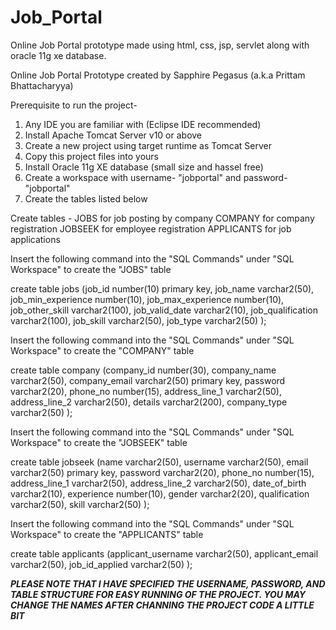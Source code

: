 # Job_Portal
Online Job Portal prototype made using html, css, jsp, servlet along with oracle 11g xe database.


Online Job Portal Prototype
created by Sapphire Pegasus (a.k.a Prittam Bhattacharyya)

Prerequisite to run the project-
1. Any IDE you are familiar with (Eclipse IDE recommended)
2. Install Apache Tomcat Server v10 or above 
3. Create a new project using target runtime as Tomcat Server
4. Copy this project files into yours
5. Install Oracle 11g XE database (small size and hassel free)
6. Create a workspace with username- "jobportal" and password- "jobportal"
7. Create the tables listed below

Create tables - JOBS for job posting by company
		COMPANY for company registration
		JOBSEEK for employee registration
		APPLICANTS for job applications
		
Insert the following command into the "SQL Commands" under "SQL Workspace" to create the "JOBS" table

create table jobs
(job_id number(10) primary key, 
job_name varchar2(50), 
job_min_experience number(10), 
job_max_experience number(10), 
job_other_skill varchar2(100), 
job_valid_date varchar2(10), 
job_qualification varchar2(100), 
job_skill varchar2(50), 
job_type varchar2(50)
);

Insert the following command into the "SQL Commands" under "SQL Workspace" to create the "COMPANY" table

create table company 
(company_id number(30),
company_name varchar2(50),
company_email varchar2(50) primary key,
password varchar2(20),
phone_no number(15),
address_line_1 varchar2(50),
address_line_2 varchar2(50),
details varchar2(200),
company_type varchar2(50)
);

Insert the following command into the "SQL Commands" under "SQL Workspace" to create the "JOBSEEK" table

create table jobseek
(name varchar2(50), 
username varchar2(50), 
email varchar2(50) primary key, 
password varchar2(20), 
phone_no number(15), 
address_line_1 varchar2(50), 
address_line_2 varchar2(50), 
date_of_birth varchar2(10),
experience number(10),
gender varchar2(20),
qualification varchar2(50),
skill varchar2(50)
);

Insert the following command into the "SQL Commands" under "SQL Workspace" to create the "APPLICANTS" table

create table applicants
(applicant_username varchar2(50),
applicant_email varchar2(50),
job_id_applied varchar2(50)
);


***PLEASE NOTE THAT I HAVE SPECIFIED THE USERNAME, PASSWORD, AND TABLE STRUCTURE FOR EASY RUNNING OF THE PROJECT. YOU MAY CHANGE THE NAMES AFTER CHANNING THE PROJECT CODE A LITTLE BIT***
